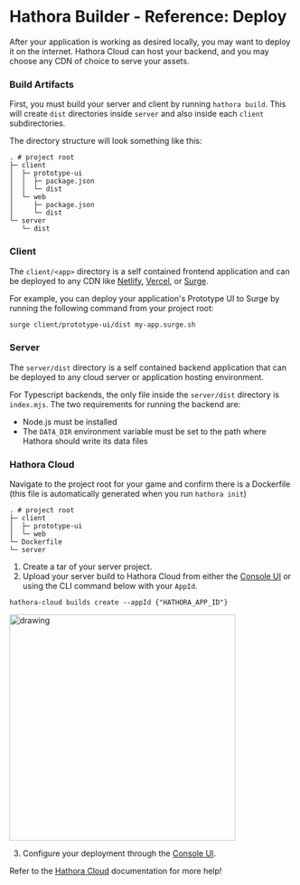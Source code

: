 # Hathora Builder - Reference: Deploy

After your application is working as desired locally, you may want to deploy it on the internet. Hathora Cloud can host your backend, and you may choose any CDN of choice to serve your assets.

### Build Artifacts

First, you must build your server and client by running `hathora build`. This will create `dist` directories inside `server` and also inside each `client` subdirectories.

The directory structure will look something like this:

```
. # project root
├─ client
│  ├─ prototype-ui
│  │  ├─ package.json
│  │  └─ dist
│  └─ web
│     ├─ package.json
│     └─ dist
└─ server
   └─ dist
```

### Client

The `client/<app>` directory is a self contained frontend application and can be deployed to any CDN like [Netlify](https://www.netlify.com/), [Vercel](vercel.com), or [Surge](https://surge.sh/).

For example, you can deploy your application's Prototype UI to Surge by running the following command from your project root:

```sh
surge client/prototype-ui/dist my-app.surge.sh
```

### Server

The `server/dist` directory is a self contained backend application that can be deployed to any cloud server or application hosting environment.

For Typescript backends, the only file inside the `server/dist` directory is `index.mjs`. The two requirements for running the backend are:

- Node.js must be installed
- The `DATA_DIR` environment variable must be set to the path where Hathora should write its data files

### Hathora Cloud

Navigate to the project root for your game and confirm there is a Dockerfile (this file is automatically generated when you run `hathora init`)

```
. # project root
├─ client
│  ├─ prototype-ui
│  └─ web
└─ Dockerfile
└─ server
```

1. Create a tar of your server project. 
2. Upload your server build to Hathora Cloud from either the [Console UI](https://console.hathora.dev/login) or using the CLI command below with your `AppId`.
```
hathora-cloud builds create --appId {"HATHORA_APP_ID"}
``` 
<img src="statics/console_upload.png" alt="drawing" width="400"/>

3. Configure your deployment through the [Console UI](https://console.hathora.dev/login). 

Refer to the [Hathora Cloud](https://hathora.dev/docs) documentation for more help!

